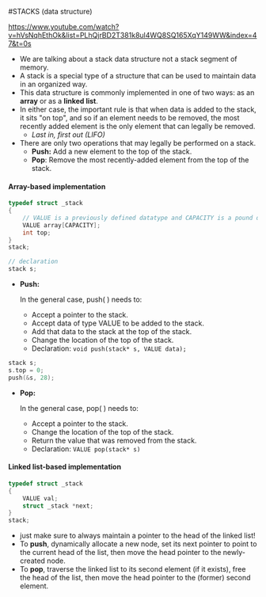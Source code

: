 #STACKS (data structure)

https://www.youtube.com/watch?v=hVsNqhEthOk&list=PLhQjrBD2T381k8ul4WQ8SQ165XqY149WW&index=47&t=0s

- We are talking about a stack data structure not a stack segment of memory.
- A stack is a special type of a structure that can be used to maintain data in an organized way.
- This data structure is commonly implemented in one of two ways: as an **array** or as a **linked list**.
- In either case, the important rule is that when data is added to the stack, it sits "on top", and so if an element needs to be removed, the most recently added element is the only element that can legally be removed.
    - *Last in, first out (LIFO)*
- There are only two operations that may legally be performed on a stack.
    - **Push:** Add a new element to the top of the stack.
    - **Pop**: Remove the most recently-added element from the top of the stack.

#### Array-based implementation

```c
typedef struct _stack
{
    // VALUE is a previously defined datatype and CAPACITY is a pound defined constant
    VALUE array[CAPACITY]; 
    int top;
}
stack;

// declaration
stack s;
```

- **Push:**

    In the general case, push( ) needs to:

    - Accept a pointer to the stack.
    - Accept data of type VALUE to be added to the stack.
    - Add that data to the stack at the top of the stack.
    - Change the location of the top of the stack.
    - Declaration: `void push(stack* s, VALUE data);`

```c
stack s;
s.top = 0;
push(&s, 28);
```

- **Pop:**

    In the general case, pop( ) needs to:

    - Accept a pointer to the stack.
    - Change the location of the top of the stack.
    - Return the value that was removed from the stack.
    - Declaration: `VALUE pop(stack* s)`

#### Linked list-based implementation

```c
typedef struct _stack
{
    VALUE val;
    struct _stack *next;
}
stack;
```

- just make sure to always maintain a pointer to the head of the linked list!
- To **push**, dynamically allocate a new node, set its next pointer to point to the current head of the list, then move the head pointer to the newly-created node.
- To **pop**, traverse the linked list to its second element (if it exists), free the head of the list, then move the head pointer to the (former) second element. 